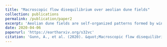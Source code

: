 ```yaml
---
title: "Macroscopic flow disequilibrium over aeolian dune fields"
collection: publications
permalink: /publication/paper2
excerpt: 'Aeolian dune fields are self-organized patterns formed by wind-blown sand. Dunes are topographic roughness elements that impose drag on the atmospheric boundary layer (ABL), creating a natural coupling between form and flow. While the steady-state influence of drag on the ABL is well studied, non-equilibrium effects due to roughness transitions are less understood. Here we examine the large-scale coupling between the ABL and an entire dune field. Field observations at White Sands, New Mexico, reveal a concomitant decline in wind speed and sand flux downwind of the transition from smooth playa to rough dunes at the upwind dune-field margin, that affects the entire ∼10-km long dune field. Using a simple theory for the system that accounts for the observations, we generalize to other roughness scenarios. We find that, via transitional ABL dynamics, aeolian sediment aggradation can be influenced by roughness both inside and outside dune fields.'
date: 2020-04-06
paperurl: 'https://eartharxiv.org/s32vc'
citation: 'Gunn, A., et al. (2020). &quot;Macroscopic flow disequilibrium over aeolian dune fields.&quot; <i>eartharxiv:s32vc</i>.'
---
```

